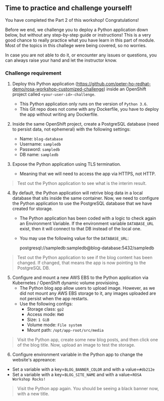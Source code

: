 ## Time to practice and challenge yourself!

You have completed the Part 2 of this workshop! Congratulations! 

Before we end, we challenge you to deploy a Python application down below, but without any step-by-step guide or instructions! This is a very good chance to really practice what you have learn in this part of module. Most of the topics in this challege were being covered, so no worries. 

In case you are not able to do it, or encounter any issues or questions, you can always raise your hand and let the instructor know.

### Challenge requirement

1. Deploy this Python application (https://github.com/peter-ho-redhat-demo/rosa-workshop-customized-challenge) inside an OpenShift project called `<your-user-id>-challenge`.
   -  This Python application only runs on the version of `Python 3.6`.
   -  This Git repo does not come with any Dockerfile, you have to deploy the app without writing any Dockerfile.

2. Inside the same OpenShift project, create a PostgreSQL database (need to persist data, not ephemeral) with the following settings:
   - Name: `blog-database`
   - Username: `sampledb`
   - Password: `sampledb`
   - DB name: `sampledb`

3. Expose the Python application using TLS termination.
   - Meaning that we will need to access the app via HTTPS, not HTTP.

> Test out the Python application to see what is the interim result.

4. By default, the Python application will retrive blog data in a local database that sits inside the same container. Now, we need to configure the Python application to use the PostgreSQL database that we have created for storage.
   - The Python application has been coded with a logic to check again an Environment Variable. If the environment variable `DATABASE_URL` exist, then it will connect to that DB instead of the local one.
   - You may use the following value for the `DATABASE_URL`:

        postgresql://sampledb:sampledb@blog-database:5432/sampledb

> Test out the Python application to see if the blog content has been changed. If changed, that means the app is now pointing to the PostgreSQL DB.

5. Configure and mount a new AWS EBS to the Python application via Kubernetes / OpenShift dynamic volume provisioing.
   - The Python blog app allow users to upload image. However, as we did not mount any AWS EBS storage to it, any images uploaded are not persist when the app restarts.
   - Use the following configs:
     - Storage class: `gp2`
     - Access mode: `RWO`
     - Size: `1 GiB`
     - Volume mode: `File system`
     - Mount path: `/opt/app-root/src/media`

> Visit the Python app, create some new blog posts, and then click one of the blog title. Now, upload an image to test the storage.

6. Configure environment variable in the Python app to change the website's appreance:
  - Set a variable with a key=`BLOG_BANNER_COLOR` and with a value=`#db212e`
  - Set a variable with a key=`BLOG_SITE_NAME` and with a value=`ROSA Workshop Rocks!`

> Visit the Python app again. You should be seeing a black banner now, with a new title.
